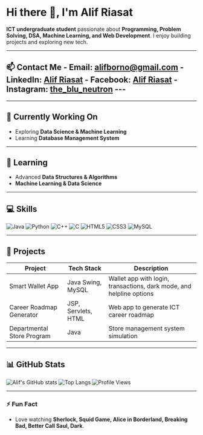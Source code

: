 # Hi there 👋, I'm Alif Riasat

**ICT undergraduate student** passionate about **Programming, Problem Solving, DSA, Machine Learning, and Web Development**. I enjoy building projects and exploring new tech.

---

## 📫 Contact Me - **Email:** alifborno@gmail.com - **LinkedIn:** [Alif Riasat](https://www.linkedin.com/in/alif-riasat-b72901229/) - **Facebook:** [Alif Riasat](https://www.facebook.com/alif.riasat.5) - **Instagram:** [the_blu_neutron](https://www.instagram.com/the_blu_neutron/) ---


---

## 🔭 Currently Working On
- Exploring **Data Science & Machine Learning**
- Learning **Database Management System**

---

## 🌱 Learning
- Advanced **Data Structures & Algorithms**
- **Machine Learning & Data Science**

---

## 💻 Skills
![Java](https://img.shields.io/badge/Java-ED8B00?style=for-the-badge&logo=java&logoColor=white)
![Python](https://img.shields.io/badge/Python-3776AB?style=for-the-badge&logo=python&logoColor=white)
![C++](https://img.shields.io/badge/C++-00599C?style=for-the-badge&logo=c%2B%2B&logoColor=white)
![C](https://img.shields.io/badge/C-00599C?style=for-the-badge&logo=c&logoColor=white)
![HTML5](https://img.shields.io/badge/HTML5-E34F26?style=for-the-badge&logo=html5&logoColor=white)
![CSS3](https://img.shields.io/badge/CSS3-1572B6?style=for-the-badge&logo=css3&logoColor=white)
![MySQL](https://img.shields.io/badge/MySQL-4479A1?style=for-the-badge&logo=mysql&logoColor=white)

---

## 📂 Projects
| Project | Tech Stack | Description |
|---------|------------|-------------|
| Smart Wallet App | Java Swing, MySQL | Wallet app with login, transactions, dark mode, and helpline options |
| Career Roadmap Generator | JSP, Servlets, HTML | Web app to generate ICT career roadmap |
| Departmental Store Program | Java | Store management system simulation |

---

## 📊 GitHub Stats
![Alif's GitHub stats](https://github-readme-stats.vercel.app/api?username=Alif-Riasat&show_icons=true&theme=radical&count_private=true&cache_seconds=0)
![Top Langs](https://github-readme-stats.vercel.app/api/top-langs/?username=Alif-Riasat&layout=compact&theme=radical&cache_seconds=0)
![Profile Views](https://komarev.com/ghpvc/?username=Alif-Riasat&style=for-the-badge)

---

### ⚡ Fun Fact
- Love watching **Sherlock, Squid Game, Alice in Borderland, Breaking Bad, Better Call Saul, Dark**.

